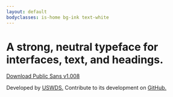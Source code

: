 ```yaml
---
layout: default
bodyclasses: is-home bg-ink text-white
---
```


<div class="grid-container padding-top-2 tablet:margin-top-3 desktop:margin-top-6 tablet:padding-bottom-6 desktop:padding-bottom-8">
  <h1 class="font-sans-14 tablet:font-sans-17 desktop:font-sans-18 line-height-tight text-ls-neg-1 text-normal tablet:text-ls-neg-1 padding-top-2">A strong, neutral typeface for interfaces, text, and headings.</h1>

  <div class="margin-top-2">
    <a class="usa-button bg-primary-vivid hover:bg-primary-dark text-normal font-lang-sm margin-top-1 radius-sm" href="https://github.com/uswds/public-sans/releases/download/v1.008/public-sans-v1.008.zip">Download Public Sans v1.008</a>
  </div>

  <p class="line-height-sans-4 margin-top-4">Developed by <a class="link-heavy" href="http://v2.designsystem.digital.gov">USWDS.</a> <span class="text-no-wrap">Contribute to its development</span> on <a class="link-heavy" href="https://github.com/uswds/public-sans">GitHub.</a></p>

</div>
